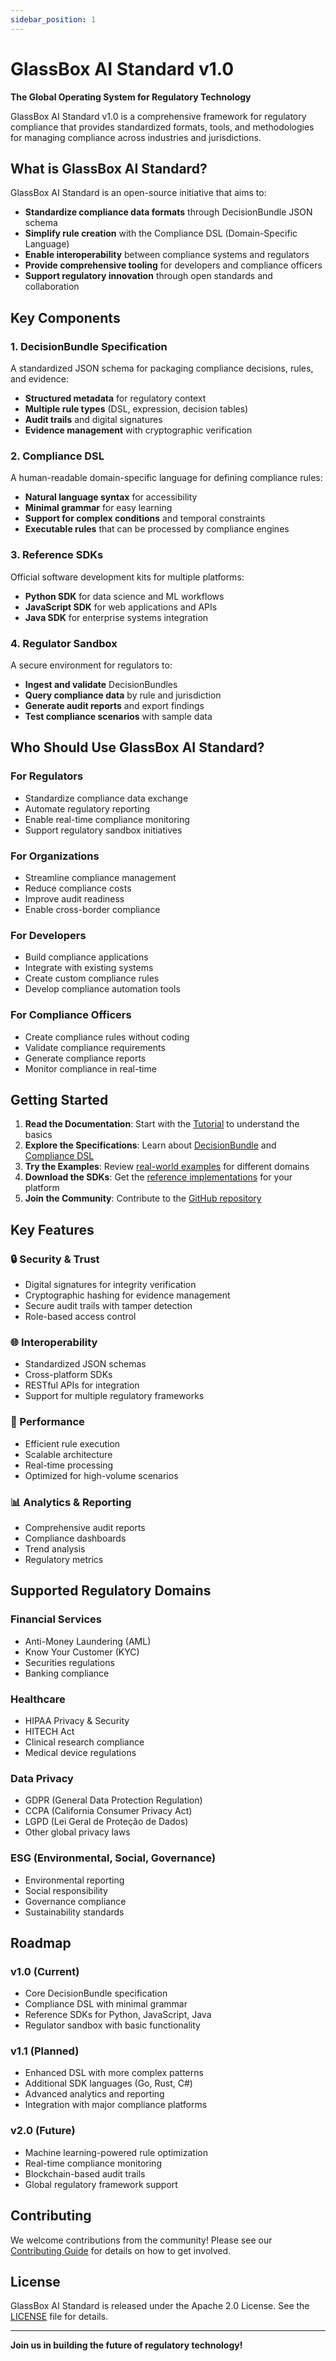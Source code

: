 ```yaml
---
sidebar_position: 1
---
```


# GlassBox AI Standard v1.0

**The Global Operating System for Regulatory Technology**

GlassBox AI Standard v1.0 is a comprehensive framework for regulatory compliance that provides standardized formats, tools, and methodologies for managing compliance across industries and jurisdictions.

## What is GlassBox AI Standard?

GlassBox AI Standard is an open-source initiative that aims to:

- **Standardize compliance data formats** through DecisionBundle JSON schema
- **Simplify rule creation** with the Compliance DSL (Domain-Specific Language)
- **Enable interoperability** between compliance systems and regulators
- **Provide comprehensive tooling** for developers and compliance officers
- **Support regulatory innovation** through open standards and collaboration

## Key Components

### 1. DecisionBundle Specification
A standardized JSON schema for packaging compliance decisions, rules, and evidence:
- **Structured metadata** for regulatory context
- **Multiple rule types** (DSL, expression, decision tables)
- **Audit trails** and digital signatures
- **Evidence management** with cryptographic verification

### 2. Compliance DSL
A human-readable domain-specific language for defining compliance rules:
- **Natural language syntax** for accessibility
- **Minimal grammar** for easy learning
- **Support for complex conditions** and temporal constraints
- **Executable rules** that can be processed by compliance engines

### 3. Reference SDKs
Official software development kits for multiple platforms:
- **Python SDK** for data science and ML workflows
- **JavaScript SDK** for web applications and APIs
- **Java SDK** for enterprise systems integration

### 4. Regulator Sandbox
A secure environment for regulators to:
- **Ingest and validate** DecisionBundles
- **Query compliance data** by rule and jurisdiction
- **Generate audit reports** and export findings
- **Test compliance scenarios** with sample data

## Who Should Use GlassBox AI Standard?

### For Regulators
- Standardize compliance data exchange
- Automate regulatory reporting
- Enable real-time compliance monitoring
- Support regulatory sandbox initiatives

### For Organizations
- Streamline compliance management
- Reduce compliance costs
- Improve audit readiness
- Enable cross-border compliance

### For Developers
- Build compliance applications
- Integrate with existing systems
- Create custom compliance rules
- Develop compliance automation tools

### For Compliance Officers
- Create compliance rules without coding
- Validate compliance requirements
- Generate compliance reports
- Monitor compliance in real-time

## Getting Started

1. **Read the Documentation**: Start with the [Tutorial](./tutorial/intro.md) to understand the basics
2. **Explore the Specifications**: Learn about [DecisionBundle](./specs/decisionbundle/overview.md) and [Compliance DSL](./specs/compliance-dsl/overview.md)
3. **Try the Examples**: Review [real-world examples](./examples/overview.md) for different domains
4. **Download the SDKs**: Get the [reference implementations](./developers/sdks.md) for your platform
5. **Join the Community**: Contribute to the [GitHub repository](https://github.com/glassbox-ai/glassbox-standard)

## Key Features

### 🔒 Security & Trust
- Digital signatures for integrity verification
- Cryptographic hashing for evidence management
- Secure audit trails with tamper detection
- Role-based access control

### 🌐 Interoperability
- Standardized JSON schemas
- Cross-platform SDKs
- RESTful APIs for integration
- Support for multiple regulatory frameworks

### 🚀 Performance
- Efficient rule execution
- Scalable architecture
- Real-time processing
- Optimized for high-volume scenarios

### 📊 Analytics & Reporting
- Comprehensive audit reports
- Compliance dashboards
- Trend analysis
- Regulatory metrics

## Supported Regulatory Domains

### Financial Services
- Anti-Money Laundering (AML)
- Know Your Customer (KYC)
- Securities regulations
- Banking compliance

### Healthcare
- HIPAA Privacy & Security
- HITECH Act
- Clinical research compliance
- Medical device regulations

### Data Privacy
- GDPR (General Data Protection Regulation)
- CCPA (California Consumer Privacy Act)
- LGPD (Lei Geral de Proteção de Dados)
- Other global privacy laws

### ESG (Environmental, Social, Governance)
- Environmental reporting
- Social responsibility
- Governance compliance
- Sustainability standards

## Roadmap

### v1.0 (Current)
- Core DecisionBundle specification
- Compliance DSL with minimal grammar
- Reference SDKs for Python, JavaScript, Java
- Regulator sandbox with basic functionality

### v1.1 (Planned)
- Enhanced DSL with more complex patterns
- Additional SDK languages (Go, Rust, C#)
- Advanced analytics and reporting
- Integration with major compliance platforms

### v2.0 (Future)
- Machine learning-powered rule optimization
- Real-time compliance monitoring
- Blockchain-based audit trails
- Global regulatory framework support

## Contributing

We welcome contributions from the community! Please see our [Contributing Guide](./developers/contributing.md) for details on how to get involved.

## License

GlassBox AI Standard is released under the Apache 2.0 License. See the [LICENSE](https://github.com/glassbox-ai/glassbox-standard/blob/main/LICENSE) file for details.

---

**Join us in building the future of regulatory technology!**

